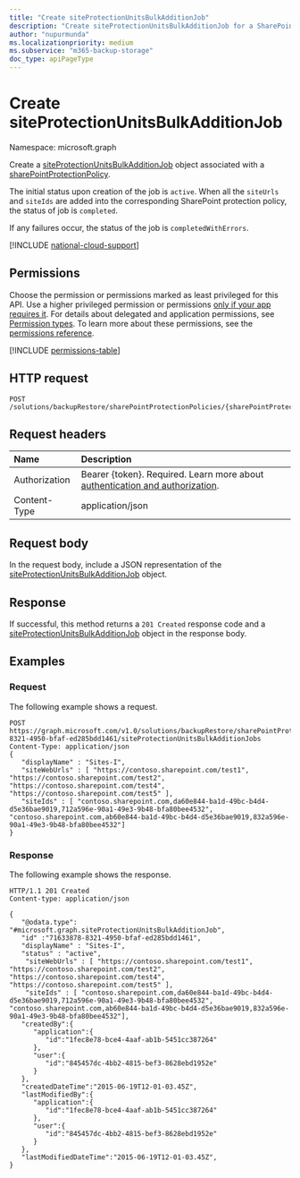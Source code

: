 ```yaml
---
title: "Create siteProtectionUnitsBulkAdditionJob"
description: "Create siteProtectionUnitsBulkAdditionJob for a SharePoint protection policy."
author: "nupurmunda"
ms.localizationpriority: medium
ms.subservice: "m365-backup-storage"
doc_type: apiPageType
---
```


# Create siteProtectionUnitsBulkAdditionJob

Namespace: microsoft.graph

Create a [siteProtectionUnitsBulkAdditionJob](../resources/siteprotectionunitsbulkadditionjob.md) object associated with a [sharePointProtectionPolicy](../resources/sharepointprotectionpolicy.md).

The initial status upon creation of the job is `active`. When all the `siteUrls` and `siteIds` are added into the corresponding SharePoint protection policy, the status of job is `completed`.

If any failures occur, the status of the job is `completedWithErrors`.

[!INCLUDE [national-cloud-support](../../includes/global-only.md)]

## Permissions

Choose the permission or permissions marked as least privileged for this API. Use a higher privileged permission or permissions [only if your app requires it](/graph/permissions-overview#best-practices-for-using-microsoft-graph-permissions). For details about delegated and application permissions, see [Permission types](/graph/permissions-overview#permission-types). To learn more about these permissions, see the [permissions reference](/graph/permissions-reference).

<!-- { "blockType": "permissions", "name": "siteprotectionunitsbulkadditionjobs_post" } -->
[!INCLUDE [permissions-table](../includes/permissions/siteprotectionunitsbulkadditionjobs-post-permissions.md)]

## HTTP request

<!-- {
  "blockType": "ignored"
}
-->
``` http
POST   /solutions/backupRestore/sharePointProtectionPolicies/{sharePointProtectionPolicyId}/siteProtectionUnitsBulkAdditionJobs
```

## Request headers

|Name|Description|
|:---|:---|
|Authorization|Bearer {token}. Required. Learn more about [authentication and authorization](/graph/auth/auth-concepts).|
|Content-Type|application/json|

## Request body

In the request body, include a JSON representation of the [siteProtectionUnitsBulkAdditionJob](../resources/siteprotectionunitsbulkadditionjob.md) object.

## Response

If successful, this method returns a `201 Created` response code and a [siteProtectionUnitsBulkAdditionJob](../resources/siteprotectionunitsbulkadditionjob.md) object in the response body.

## Examples

### Request

The following example shows a request.

<!-- {
  "blockType": "request",
  "name": "siteprotectionunitsbulkadditionjobs_post"
}
-->

```http
POST https://graph.microsoft.com/v1.0/solutions/backupRestore/sharePointProtectionPolicies/71633878-8321-4950-bfaf-ed285bdd1461/siteProtectionUnitsBulkAdditionJobs 
Content-Type: application/json
{
   "displayName" : "Sites-I",
   "siteWebUrls" : [ "https://contoso.sharepoint.com/test1", "https://contoso.sharepoint.com/test2", "https://contoso.sharepoint.com/test4", "https://contoso.sharepoint.com/test5" ],
   "siteIds" : [ "contoso.sharepoint.com,da60e844-ba1d-49bc-b4d4-d5e36bae9019,712a596e-90a1-49e3-9b48-bfa80bee4532", "contoso.sharepoint.com,ab60e844-ba1d-49bc-b4d4-d5e36bae9019,832a596e-90a1-49e3-9b48-bfa80bee4532"]
}
```

### Response

The following example shows the response.
<!-- {
  "blockType": "response",
  "truncated": true,
  "@odata.type": "microsoft.graph.siteProtectionUnitsBulkAdditionJob"
}
-->

``` http
HTTP/1.1 201 Created
Content-type: application/json

{
   "@odata.type": "#microsoft.graph.siteProtectionUnitsBulkAdditionJob",
   "id" :"71633878-8321-4950-bfaf-ed285bdd1461",
   "displayName" : "Sites-I",
   "status" : "active",
    "siteWebUrls" : [ "https://contoso.sharepoint.com/test1", "https://contoso.sharepoint.com/test2", "https://contoso.sharepoint.com/test4", "https://contoso.sharepoint.com/test5" ],
    "siteIds" : [ "contoso.sharepoint.com,da60e844-ba1d-49bc-b4d4-d5e36bae9019,712a596e-90a1-49e3-9b48-bfa80bee4532", "contoso.sharepoint.com,ab60e844-ba1d-49bc-b4d4-d5e36bae9019,832a596e-90a1-49e3-9b48-bfa80bee4532"],
   "createdBy":{
      "application":{
         "id":"1fec8e78-bce4-4aaf-ab1b-5451cc387264"
      },
      "user":{
         "id":"845457dc-4bb2-4815-bef3-8628ebd1952e"
      }
   },
   "createdDateTime":"2015-06-19T12-01-03.45Z",
   "lastModifiedBy":{
      "application":{
         "id":"1fec8e78-bce4-4aaf-ab1b-5451cc387264"
      },
      "user":{
         "id":"845457dc-4bb2-4815-bef3-8628ebd1952e"
      }
   },
   "lastModifiedDateTime":"2015-06-19T12-01-03.45Z",
}
```
